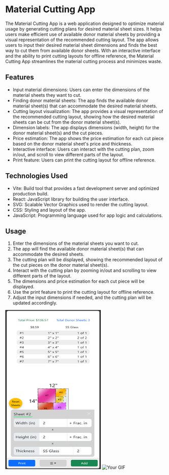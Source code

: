 # Material Cutting App

The Material Cutting App is a web application designed to optimize material usage by generating cutting plans for desired material sheet sizes. It helps users make efficient use of available donor material sheets by providing a visual representation of the recommended cutting layout. The app allows users to input their desired material sheet dimensions and finds the best way to cut them from available donor sheets. With an interactive interface and the ability to print cutting layouts for offline reference, the Material Cutting App streamlines the material cutting process and minimizes waste.

## Features

- Input material dimensions: Users can enter the dimensions of the material sheets they want to cut.
- Finding donor material sheets: The app finds the available donor material sheet(s) that can accommodate the desired material sheets.
- Cutting layout visualization: The app provides a visual representation of the recommended cutting layout, showing how the desired material sheets can be cut from the donor material sheet(s).
- Dimension labels: The app displays dimensions (width, height) for the donor material sheet(s) and the cut pieces.
- Price estimation: The app shows the price estimation for each cut piece based on the donor material sheet's price and thickness.
- Interactive interface: Users can interact with the cutting plan, zoom in/out, and scroll to view different parts of the layout.
- Print feature: Users can print the cutting layout for offline reference.

## Technologies Used
- Vite: Build tool that provides a fast development server and optimized production build.
- React: JavaScript library for building the user interface.
- SVG: Scalable Vector Graphics used to render the cutting layout.
- CSS: Styling and layout of the app.
- JavaScript: Programming language used for app logic and calculations.

## Usage

1. Enter the dimensions of the material sheets you want to cut.
2. The app will find the available donor material sheet(s) that can accommodate the desired sheets.
3. The cutting plan will be displayed, showing the recommended layout of the cut pieces on the donor material sheet(s).
4. Interact with the cutting plan by zooming in/out and scrolling to view different parts of the layout.
5. The dimensions and price estimation for each cut piece will be displayed.
6. Use the print feature to print the cutting layout for offline reference.
7. Adjust the input dimensions if needed, and the cutting plan will be updated accordingly.


<img src="./public/Screenshot 2023-11-12 104811.png" alt="Your GIF" style="width: 300px; height: 500px;">
<img src="./public/SheetCutExample.gif" alt="Your GIF" style="width: 300px; height: 500px;">
